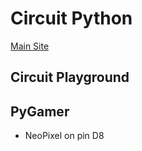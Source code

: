 # Circuit Python
[Main Site](http://www.circuitpython.org)


## Circuit Playground

## PyGamer
* NeoPixel on pin D8
